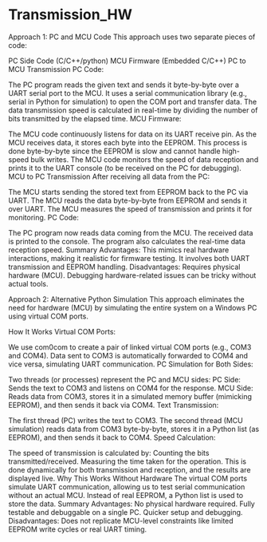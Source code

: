 # Transmission_HW


Approach 1: PC and MCU Code
This approach uses two separate pieces of code:

PC Side Code (C/C++/python)
MCU Firmware (Embedded C/C++)
PC to MCU Transmission
PC Code:

The PC program reads the given text and sends it byte-by-byte over a UART serial port to the MCU.
It uses a serial communication library (e.g., serial in Python for simulation) to open the COM port and transfer data.
The data transmission speed is calculated in real-time by dividing the number of bits transmitted by the elapsed time.
MCU Firmware:

The MCU code continuously listens for data on its UART receive pin.
As the MCU receives data, it stores each byte into the EEPROM. This process is done byte-by-byte since the EEPROM is slow and cannot handle high-speed bulk writes.
The MCU code monitors the speed of data reception and prints it to the UART console (to be received on the PC for debugging).
MCU to PC Transmission
After receiving all data from the PC:

The MCU starts sending the stored text from EEPROM back to the PC via UART.
The MCU reads the data byte-by-byte from EEPROM and sends it over UART.
The MCU measures the speed of transmission and prints it for monitoring.
PC Code:

The PC program now reads data coming from the MCU.
The received data is printed to the console.
The program also calculates the real-time data reception speed.
Summary
Advantages:
This mimics real hardware interactions, making it realistic for firmware testing.
It involves both UART transmission and EEPROM handling.
Disadvantages:
Requires physical hardware (MCU).
Debugging hardware-related issues can be tricky without actual tools.




Approach 2: Alternative Python Simulation
This approach eliminates the need for hardware (MCU) by simulating the entire system on a Windows PC using virtual COM ports.

How It Works
Virtual COM Ports:

We use com0com to create a pair of linked virtual COM ports (e.g., COM3 and COM4).
Data sent to COM3 is automatically forwarded to COM4 and vice versa, simulating UART communication.
PC Simulation for Both Sides:

Two threads (or processes) represent the PC and MCU sides:
PC Side: Sends the text to COM3 and listens on COM4 for the response.
MCU Side: Reads data from COM3, stores it in a simulated memory buffer (mimicking EEPROM), and then sends it back via COM4.
Text Transmission:

The first thread (PC) writes the text to COM3.
The second thread (MCU simulation) reads data from COM3 byte-by-byte, stores it in a Python list (as EEPROM), and then sends it back to COM4.
Speed Calculation:

The speed of transmission is calculated by:
Counting the bits transmitted/received.
Measuring the time taken for the operation.
This is done dynamically for both transmission and reception, and the results are displayed live.
Why This Works Without Hardware
The virtual COM ports simulate UART communication, allowing us to test serial communication without an actual MCU.
Instead of real EEPROM, a Python list is used to store the data.
Summary
Advantages:
No physical hardware required.
Fully testable and debuggable on a single PC.
Quicker setup and debugging.
Disadvantages:
Does not replicate MCU-level constraints like limited EEPROM write cycles or real UART timing.
